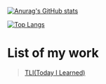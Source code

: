 [![Anurag's GitHub stats](https://github-readme-stats.vercel.app/api?username=ChoiJeonSeok)](https://github.com/anuraghazra/github-readme-stats)

[![Top Langs](https://github-readme-stats.vercel.app/api/top-langs/?username=ChoiJeonSeok&layout=compact)](https://github.com/anuraghazra/github-readme-stats)

# List of my work
>  [TLI(Today I Learned)](https://github.com/ChoiJeonSeok/TIL)
